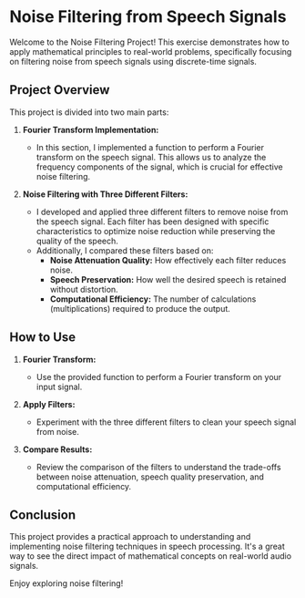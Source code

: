 # Noise Filtering from Speech Signals

Welcome to the Noise Filtering Project! This exercise demonstrates how to apply mathematical principles to real-world problems, specifically focusing on filtering noise from speech signals using discrete-time signals.

## Project Overview

This project is divided into two main parts:

1. **Fourier Transform Implementation:**
   - In this section, I implemented a function to perform a Fourier transform on the speech signal. This allows us to analyze the frequency components of the signal, which is crucial for effective noise filtering.

2. **Noise Filtering with Three Different Filters:**
   - I developed and applied three different filters to remove noise from the speech signal. Each filter has been designed with specific characteristics to optimize noise reduction while preserving the quality of the speech.
   - Additionally, I compared these filters based on:
     - **Noise Attenuation Quality:** How effectively each filter reduces noise.
     - **Speech Preservation:** How well the desired speech is retained without distortion.
     - **Computational Efficiency:** The number of calculations (multiplications) required to produce the output.

## How to Use

1. **Fourier Transform:**
   - Use the provided function to perform a Fourier transform on your input signal.

2. **Apply Filters:**
   - Experiment with the three different filters to clean your speech signal from noise.

3. **Compare Results:**
   - Review the comparison of the filters to understand the trade-offs between noise attenuation, speech quality preservation, and computational efficiency.

## Conclusion

This project provides a practical approach to understanding and implementing noise filtering techniques in speech processing. It's a great way to see the direct impact of mathematical concepts on real-world audio signals.

Enjoy exploring noise filtering!
